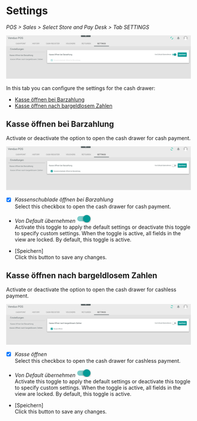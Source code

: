 # Settings

*POS > Sales > Select Store and Pay Desk > Tab SETTINGS*

![Settings](../../Assets/Screenshots/POS/Sales/Settings/Settings.png "[Settings]")

In this tab you can configure the settings for the cash drawer:
- [Kasse öffnen bei Barzahlung](#kasse-öffnen-bei-barzahlung)
- [Kasse öffnen nach bargeldlosem Zahlen](#kasse-öffnen-nach-bargeldlosem-zahlen)


## Kasse öffnen bei Barzahlung

Activate or deactivate the option to open the cash drawer for cash payment.

![Kasse öffnen bei Barzahlung](../../Assets/Screenshots/POS/Sales/Settings/Settings01.png "[Kasse öffnen bei Barzahlung]")

- [x] *Kassenschublade öffnen bei Barzahlung*   
    Select this checkbox to open the cash drawer for cash payment.

- *Von Default übernehmen* ![Toggle](../../Assets/Icons/Toggle.png "[Toggle]")     
    Activate this toggle to apply the default settings or deactivate this toggle to specify custom settings. When the toggle is active, all fields in the view are locked. By default, this toggle is active.

- [Speichern]   
    Click this button to save any changes.



## Kasse öffnen nach bargeldlosem Zahlen

Activate or deactivate the option to open the cash drawer for cashless payment.

![Kasse öffnen nach bargeldlosem Zahlen](../../Assets/Screenshots/POS/Sales/Settings/Settings02.png "[Kasse öffnennach bargeldlosem Zahlen]")

- [x] *Kasse öffnen*    
    Select this checkbox to open the cash drawer for cashless payment.

- *Von Default übernehmen* ![Toggle](../../Assets/Icons/Toggle.png "[Toggle]")     
    Activate this toggle to apply the default settings or deactivate this toggle to specify custom settings. When the toggle is active, all fields in the view are locked. By default, this toggle is active.

- [Speichern]   
    Click this button to save any changes.
